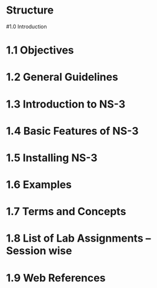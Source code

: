 # Structure
#1.0 Introduction
# 1.1 Objectives
# 1.2 General Guidelines
# 1.3 Introduction to NS-3
# 1.4 Basic Features of NS-3
# 1.5 Installing NS-3
# 1.6 Examples
# 1.7 Terms and Concepts
# 1.8 List of Lab Assignments – Session wise
# 1.9 Web References

